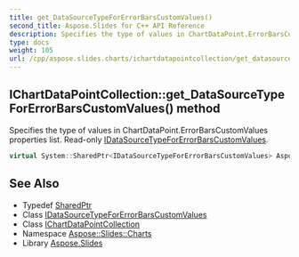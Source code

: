 ```yaml
---
title: get_DataSourceTypeForErrorBarsCustomValues()
second_title: Aspose.Slides for C++ API Reference
description: Specifies the type of values in ChartDataPoint.ErrorBarsCustomValues properties list. Read-only IDataSourceTypeForErrorBarsCustomValues.
type: docs
weight: 105
url: /cpp/aspose.slides.charts/ichartdatapointcollection/get_datasourcetypeforerrorbarscustomvalues/
---
```

## IChartDataPointCollection::get_DataSourceTypeForErrorBarsCustomValues() method


Specifies the type of values in ChartDataPoint.ErrorBarsCustomValues properties list. Read-only [IDataSourceTypeForErrorBarsCustomValues](../../idatasourcetypeforerrorbarscustomvalues/).

```cpp
virtual System::SharedPtr<IDataSourceTypeForErrorBarsCustomValues> Aspose::Slides::Charts::IChartDataPointCollection::get_DataSourceTypeForErrorBarsCustomValues()=0
```

## See Also

* Typedef [SharedPtr](../../system/sharedptr/)
* Class [IDataSourceTypeForErrorBarsCustomValues](../idatasourcetypeforerrorbarscustomvalues/)
* Class [IChartDataPointCollection](./)
* Namespace [Aspose::Slides::Charts](../)
* Library [Aspose.Slides](../../)